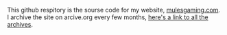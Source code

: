 This github respitory is the sourse code for my website, [mulesgaming.com](https://www.mulesgaming.com/). I archive the site on arcive.org every few months, [here's a link to all the archives](https://web.archive.org/web/*/https://www.mulesgaming.com).
